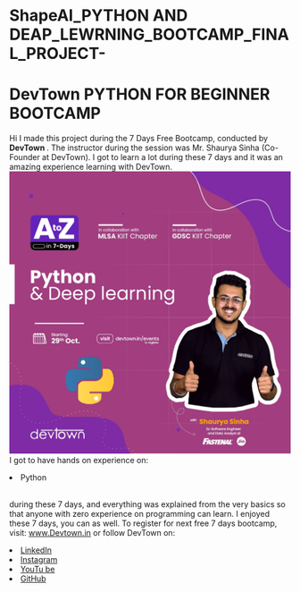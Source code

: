 # ShapeAI_PYTHON AND DEAP_LEWRNING_BOOTCAMP_FINAL_PROJECT-





# DevTown PYTHON FOR BEGINNER BOOTCAMP
Hi I made this project during the 7 Days Free Bootcamp, conducted by <b> DevTown
</b>.
The instructor during the session was Mr. Shaurya Sinha (Co-Founder at DevTown). I got to
learn a lot during these 7 days and it was an amazing experience learning with DevTown.
<br>
<img src="https://github.com/MohdRazzak2424/ShapeAI_PYTHON_FOR_BEGINNER_BOOTCAMP_FINAL_PROJECT-/blob/9d1901d5ff8759f145731303c3ad8dc5d6d24e0a/IMG-20221028-WA0003.jpg "> </a>
<br>I got to have hands on experience on:
<li>Python

<br>during these 7 days, and everything was explained from the very basics so that
anyone with zero experience on programming can learn.
I enjoyed these 7 days, you can as well. To register for next free 7 days bootcamp, visit:
<a href="https://www.Devtown.in"> www.Devtown.in</a>
or follow DevTown on:
<li><a href=
"https://www.linkedin.com/company/devtown-in/">LinkedIn</a>
<li><a href=
"https://www.instagram.com/devtown.in/">Instagram</a>
<li><a
href=
"https://www.youtube.com/c/DevTownIndia">YouTu
be</a>
<li><a href=
"https://github.com/shapeai">GitHub</a>
